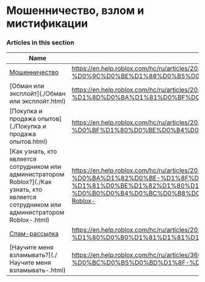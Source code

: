 # Мошенничество, взлом и мистификации  
### Articles in this section
Name|URL
-|-
[Мошенничество](./Мошенничество.html) |https://en.help.roblox.com/hc/ru/articles/203312390-%D0%9C%D0%BE%D1%88%D0%B5%D0%BD%D0%BD%D0%B8%D1%87%D0%B5%D1%81%D1%82%D0%B2%D0%BE
[Обман или эксплойт](./Обман или эксплойт.html) |https://en.help.roblox.com/hc/ru/articles/203312450-%D0%9E%D0%B1%D0%BC%D0%B0%D0%BD-%D0%B8%D0%BB%D0%B8-%D1%8D%D0%BA%D1%81%D0%BF%D0%BB%D0%BE%D0%B9%D1%82
[Покупка и продажа опытов](./Покупка и продажа опытов.html) |https://en.help.roblox.com/hc/ru/articles/203313980-%D0%9F%D0%BE%D0%BA%D1%83%D0%BF%D0%BA%D0%B0-%D0%B8-%D0%BF%D1%80%D0%BE%D0%B4%D0%B0%D0%B6%D0%B0-%D0%BE%D0%BF%D1%8B%D1%82%D0%BE%D0%B2
[Как узнать, кто является сотрудником или администратором Roblox?](./Как узнать, кто является сотрудником или администратором Roblox-.html) |https://en.help.roblox.com/hc/ru/articles/203313360-%D0%9A%D0%B0%D0%BA-%D1%83%D0%B7%D0%BD%D0%B0%D1%82%D1%8C-%D0%BA%D1%82%D0%BE-%D1%8F%D0%B2%D0%BB%D1%8F%D0%B5%D1%82%D1%81%D1%8F-%D1%81%D0%BE%D1%82%D1%80%D1%83%D0%B4%D0%BD%D0%B8%D0%BA%D0%BE%D0%BC-%D0%B8%D0%BB%D0%B8-%D0%B0%D0%B4%D0%BC%D0%B8%D0%BD%D0%B8%D1%81%D1%82%D1%80%D0%B0%D1%82%D0%BE%D1%80%D0%BE%D0%BC-Roblox-
[Спам-рассылка](./Спам-рассылка.html) |https://en.help.roblox.com/hc/ru/articles/203312510-%D0%A1%D0%BF%D0%B0%D0%BC-%D1%80%D0%B0%D1%81%D1%81%D1%8B%D0%BB%D0%BA%D0%B0
[Научите меня взламывать?](./Научите меня взламывать-.html) |https://en.help.roblox.com/hc/ru/articles/360000242306-%D0%9D%D0%B0%D1%83%D1%87%D0%B8%D1%82%D0%B5-%D0%BC%D0%B5%D0%BD%D1%8F-%D0%B2%D0%B7%D0%BB%D0%B0%D0%BC%D1%8B%D0%B2%D0%B0%D1%82%D1%8C-